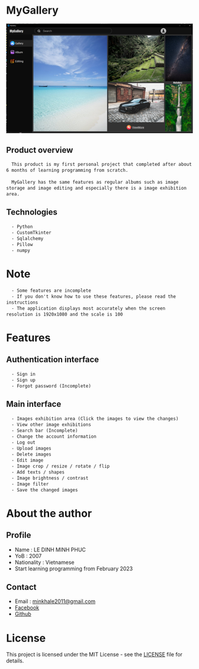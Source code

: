 # MyGallery 
![PROJECT](app/asset/feather/demo.png) 
## Product overview
      This product is my first personal project that completed after about 6 months of learning programming from scratch.

      MyGallery has the same features as regular albums such as image storage and image editing and especially there is a image exhibition area.
## Technologies
      - Python
      - CustomTkinter
      - Sqlalchemy
      - Pillow 
      - numpy
# Note
      - Some features are incomplete
      - If you don't know how to use these features, please read the instructions
      - The application displays most accurately when the screen resolution is 1920x1080 and the scale is 100
# Features 
   ## Authentication interface
      - Sign in
      - Sign up
      - Forgot password (Incomplete)
   ## Main interface
      - Images exhibition area (Click the images to view the changes)
      - View other image exhibitions
      - Search bar (Incomplete)
      - Change the account information
      - Log out
      - Upload images
      - Delete images
      - Edit image
      - Image crop / resize / rotate / flip 
      - Add texts / shapes
      - Image brightness / contrast
      - Image filter
      - Save the changed images


# About the author
   ## Profile
   - Name : LE DINH MINH PHUC
   - YoB : 2007
   - Nationality : Vietnamese
   - Start learning programming from February 2023
   ## Contact
   - Email : minkhale2011@gmail.com
   - [Facebook](https://www.facebook.com/phuclee1120)
   - [Github](https://github.com/CoderMoiNhu)
# License
This project is licensed under the MIT License - see the [LICENSE](LICENSE) file for details.








    